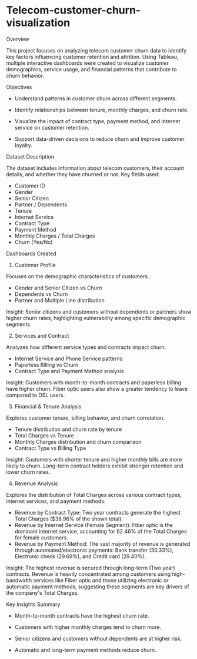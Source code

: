 # Telecom-customer-churn-visualization
Overview

This project focuses on analyzing telecom customer churn data to identify key factors influencing customer retention and attrition. Using Tableau, multiple interactive dashboards were created to visualize customer demographics, service usage, and financial patterns that contribute to churn behavior.

Objectives

* Understand patterns in customer churn across different segments.

* Identify relationships between tenure, monthly charges, and churn rate.

* Visualize the impact of contract type, payment method, and internet service on customer retention.

* Support data-driven decisions to reduce churn and improve customer loyalty.

Dataset Description

The dataset includes information about telecom customers, their account details, and whether they have churned or not.
Key fields used:

* Customer ID
* Gender
* Senior Citizen
* Partner / Dependents
* Tenure
* Internet Service
* Contract Type
* Payment Method
* Monthly Charges / Total Charges
* Churn (Yes/No)

Dashboards Created
1. Customer Profile

Focuses on the demographic characteristics of customers.

* Gender and Senior Citizen vs Churn
* Dependents vs Churn
* Partner and Multiple Line distribution

Insight:
Senior citizens and customers without dependents or partners show higher churn rates, highlighting vulnerability among specific demographic segments.

2. Services and Contract

Analyzes how different service types and contracts impact churn.

* Internet Service and Phone Service patterns
* Paperless Billing vs Churn
* Contract Type and Payment Method analysis

Insight:
Customers with month-to-month contracts and paperless billing have higher churn. Fiber optic users also show a greater tendency to leave compared to DSL users.

3. Financial & Tenure Analysis

Explores customer tenure, billing behavior, and churn correlation.

* Tenure distribution and churn rate by tenure
* Total Charges vs Tenure
* Monthly Charges distribution and churn comparison
* Contract Type vs Billing Type

Insight:
Customers with shorter tenure and higher monthly bills are more likely to churn. Long-term contract holders exhibit stronger retention and lower churn rates.

4. Revenue Analysis

Explores the distribution of Total Charges across various contract types, internet services, and payment methods.

* Revenue by Contract Type: Two year contracts generate the highest Total Charges ($38.96% of the shown total).
* Revenue by Internet Service (Female Segment): Fiber optic is the dominant internet service, accounting for 62.46% of the Total Charges for female customers.
* Revenue by Payment Method: The vast majority of revenue is generated through automated/electronic payments: Bank transfer (30.33%), Electronic check (29.69%), and Credit card (29.40%).

Insight:
The highest revenue is secured through long-term (Two year) contracts. Revenue is heavily concentrated among customers using high-bandwidth services like Fiber optic and those utilizing electronic or automatic payment methods, suggesting these segments are key drivers of the company's Total Charges.

Key Insights Summary

* Month-to-month contracts have the highest churn rate.

* Customers with higher monthly charges tend to churn more.

* Senior citizens and customers without dependents are at higher risk.

* Automatic and long-term payment methods reduce churn.

